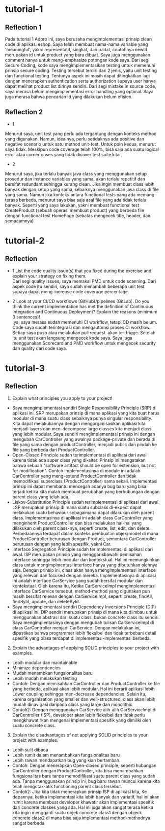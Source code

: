 # tutorial-1

## Reflection 1
Pada tutorial 1 Adpro ini, saya berusaha mengimplementasi prinsip clean code di aplikasi eshop. Saya telah membuat nama-nama variable yang 'meaningful', yakni representatif, singkat, dan padat, contohnya newId merupakan id untuk product yang baru dibuat. Saya juga menggunakan comment hanya untuk meng-emphasize potongan kode saya. Dari segi Secure Coding, kode saya mengimplementasikan testing untuk memenuhi prinsip secure coding. Testing tersebut terdiri dari 2 jenis, yaitu unit testing dan functional testing. Tentunya aspek ini masih dapat ditingkatkan lagi dengan menerapkan authentication serta authorization supaya user hanya dapat melihat product list dirinya sendiri. Dari segi mistake in source code, saya merasa belum mengimplementasi error handling yang optimal. Saya juga merasa bahwa pencarian id yang dilakukan belum efisien.

## Reflection 2

- 1 <br>

Menurut saya, unit test yang perlu ada tergantung dengan konteks method yang digunakan. Namun, idealnya, perlu setidaknya ada positive dan negative scenario untuk satu method unit-test. Untuk poin kedua, menurut saya tidak. Meskipun code coverage telah 100%, bisa saja ada suatu logical error atau corner cases yang tidak dicover test suite kita. <br>

- 2 <br>

Menurut saya, jika terlalu banyak java class yang menggunakan setup prosedur dan instance variables yang sama, akan terlalu repetitif dan bersifat redundant sehingga kurang clean. Jika ingin membuat class lebih banyak dengan setup yang sama, sebaiknya menggunakan java class di file yang sama. Namun jika konteks antara functional tests yang ada memang terasa berbeda, menurut saya bisa saja asal file yang ada tidak terlalu banyak. Seperti yang saya lakukan, yakni membuat functional test CreateProduct (sebuah operasi membuat product) yang berbeda file dengan functional test HomePage (sebatas mengecek title, header, dan semacamnya)
  
# tutorial-2

## Reflection
- 1 List the code quality issue(s) that you fixed during the exercise and explain your strategy on fixing them. <br>
  Dari segi quality issues, saya memakai PMD untuk code scanning. Dari aspek code itu sendiri, saya sudah menambah beberapa unit test supaya dapat meng-increase code coverage percentage.


- 2 Look at your CI/CD workflows (GitHub)/pipelines (GitLab). Do you think the current implementation has met the definition of Continuous Integration and Continuous Deployment? Explain the reasons (minimum 3 sentences)! <br>
Iya, saya merasa sudah memenuhi CI workflow, tetapi CD masih belum. Code saya sudah terintegrasi dan mengautomsi proses CI workflow. Setiap saya push atau melakukan pull request. akan ter-trigge. Setelah itu unit test akan langsung mengecek kode saya. Saya juga menggunakan Scorecard and PMD workflow untuk mengecek security dan quality dari code saya.

# tutorial-3

## Reflection
1) Explain what principles you apply to your project! <br>
- Saya mengimplementasi sendiri Single Responsibility Principle (SRP) di aplikasi ini. SRP merupakan prinsip di mana aplikasi yang kita buat harus modular di mana suatu class sebaiknya punya singular responsibility. Kita dapat melakukannya dengan mengorganisasikan aplikasi kita menjadi layers dan men-decompose large classes kita menjadi class yang lebih modular. Saya sendiri mengimplementasi prinsip ini dengan mengubah CarController yang awalnya package-private dan berada di file yang sama dengan productController, menjadi public dan pindah ke file yang berbeda dari ProductController. <br>
- Open-Closed Principle sudah terimplementasi di aplikasi dari awal karena tidak ada super class yang di-alter. Prinsip ini mengatakan bahwa sebuah "software artifact should be open for extension, but not for modification". Contoh implementasinya di module ini adalah CarController yang meng-extend ProductController dan tidak memodifikasi superclass (ProductController) sama sekali. Implementasi prinsip ini dapat membantu mencegah adanya bug baru yang bisa terjadi ketika kita malah membuat perubahan yang berhubungan dengan parent class yang telah ada.
- Liskov-Substitution Principle sudah terimplementasi di aplikasi dari awal. LSP merupakan prinsip di mana suatu subclass di-expect dapat melakukan suatu behaviour sebagaimana dapat dilakukan oleh parent class. Implementasinya di aplikasi ini adalah class CarController yang menginherit ProductController dan bisa melakukan hal-hal yang dilakukan oleh parent class-nya, seperti create, list, edit, dan delete. Perbedaannya terdapat dalam konteks pembuatan objek/model di mana ProductController berurusan dengan Product, sementara CarController berurusan dengan yang lebih spesifik, yakni Car.
- Interface Segregation Principle sudah terimplementasi di aplikasi dari awal. ISP merupakan prinsip yang menggarisbawahi pemisahan interface sehingga lebih modular dan kontekstual. Hal ini memungkinkan class untuk mengimplmentasi interface hanya yang dibutuhkan olehnya saja. Dengan prinsip ini, class akan hanya mengimplementasi interface yang relevan dan focused dengan mereka. Implementasinya di aplikasi ini adalah interface CarService yang sudah bersifat modular dan kontekstual. Oleh karena itu, Ketika CarServiceImpl mengimplementasi interface CarService tersebut, method-method yang digunakan pun masih bersifat relevan dengan CarServiceImpl, seperti create, findAll, findById, update, dan deleteById.
- Saya mengimplementasi sendiri Dependency Inversions Principle (DIP) di aplikasi ini. DIP sendiri merupakan prinsip di mana kita diimbau untuk menggunakan abstrasi dari suatu class, bukan concrete class itu sendiri. Saya mengimplentasinya dengan mengubah tulisan CarServiceImpl di class CarController menjadi CarService. Dengan melakukan ini, dipastikan bahwa programmer lebih fleksibel dan tidak terbebani detail spesifik yang biasa terdapat di implementasi-implementasi berbeda.


2) Explain the advantages of applying SOLID principles to your project with examples.
- Lebih modular dan maintainable
- Minimize dependencies
- Mudah menambkan fungsionalitas baru
- Lebih mudah melakukan testing
- Contoh: Dengan memisahkan CarController dan ProductController ke file yang berbeda, aplikasi akan lebih modular. Hal ini berarti aplikasi lebih Lower coupling sehingga men-decrease dependencies. Selain itu, karena organization yang smaller dan well-structured, class akan lebih mudah dinavigasi daripada class yang large dan monolithic.
- Contoh2: Dengan menggunakan CarService alih-alih CarServiceImpl di CarController (ISP), developer akan lebih fleksibel dan tidak perlu mengkhawatirkan mengenai implementasi spesifik yang dimiliki oleh suatu concrete class.

3) Explain the disadvantages of not applying SOLID principles to your project with examples.
- Lebih sulit dibaca
- Lebih rumit dalam menambahkan fungsionalitas baru
- Lebih rawan mendapatkan bug yang kian bertambah.
- Contoh: Dengan menerapkan Open-closed principle, seperti hubungan CarController dengan ProductController, kita bisa menambahkan fungsionalitas baru tanpa memodifikasi suatu parent class yang sudah ada. Tanpa menggunakan prinsip ini, bug baru rawan muncul karena kita telah mengotak-atik functioning parent class tersebut.
- Contoh2: Jika kita tidak menerapkan prinsip ISP di aplikasi kita, Ke depannya, ketika implementasi kita lebih banyak dan variatif, hal ini akan rumit karena membuat developer khawatir akan implementasi spesifik dari concrete classes yang ada. Hal ini juga akan sangat terasa ketika kita ingin mengganti suatu objek concrete class1 dengan objeck concrete class2 di mana bisa saja implementasi method-methodnya sangat berbeda


